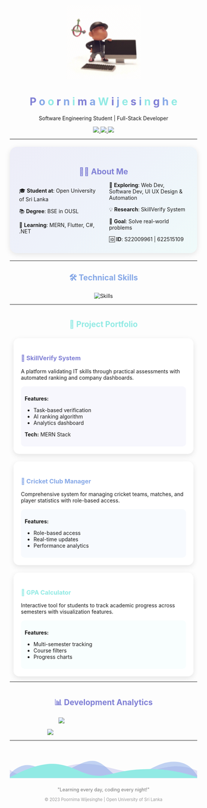 <div align="center">
  
  <!-- 3D Animated Avatar Header -->
  <img src="https://raw.githubusercontent.com/Nilushka169/Nilushka169/main/assets/3d-avatar.gif" width="200">
  <h1>
    <span style="color: #7F7FD5">P</span>
    <span style="color: #86A8E7">o</span>
    <span style="color: #91EAE4">o</span>
    <span style="color: #7F7FD5">r</span>
    <span style="color: #86A8E7">n</span>
    <span style="color: #91EAE4">i</span>
    <span style="color: #7F7FD5">m</span>
    <span style="color: #86A8E7">a</span>
    <span style="color: #91EAE4"> </span>
    <span style="color: #91EAE4">W</span>
    <span style="color: #7F7FD5">i</span>
    <span style="color: #86A8E7">j</span>
    <span style="color: #91EAE4">e</span>
    <span style="color: #7F7FD5">s</span>
    <span style="color: #86A8E7">i</span>
    <span style="color: #91EAE4">n</span>
    <span style="color: #7F7FD5">g</span>
    <span style="color: #86A8E7">h</span>
    <span style="color: #91EAE4">e</span>
  </h1>
  <p>Software Engineering Student | Full-Stack Developer</p>
  
  <!-- Social Badges -->
  <p>
    <a href="mailto:nilupoornima@gmail.com">
      <img src="https://img.shields.io/badge/Email-FF5252?style=flat&logo=gmail&logoColor=white">
    </a>
    <a href="#">
      <img src="https://img.shields.io/badge/LinkedIn-0A66C2?style=flat&logo=linkedin&logoColor=white">
    </a>
    <img src="https://komarev.com/ghpvc/?username=Nilushka169&color=7F7FD5">
  </p>
</div>

---

<!-- About Me Card -->
<div align="center" style="background: linear-gradient(135deg, #7F7FD520 0%, #86A8E720 50%, #91EAE420 100%); border-radius: 20px; padding: 25px; margin: 20px 0; box-shadow: 0 4px 15px rgba(0,0,0,0.1);">

  <h2 style="color: #7F7FD5; margin-bottom: 15px;">🧑‍💻 About Me</h2>
  
  <div align="left" style="columns: 2; column-gap: 30px;">
    <p>🎓 <b>Student at</b>: Open University of Sri Lanka</p>
    <p>📚 <b>Degree</b>: BSE in OUSL</p>
    <p>🌱 <b>Learning</b>: MERN, Flutter, C#, .NET</p>
    <p>🔭 <b>Exploring</b>: Web Dev, Software Dev, UI UX Design & Automation</p>
    <p>💡 <b>Research</b>: SkillVerify System</p>
    <p>🧠 <b>Goal</b>: Solve real-world problems</p>
    <p>🆔 <b>ID</b>: S22009961 | 622515109</p>
  </div>
  
</div>

---

<!-- Skills Hexagons -->
<h2 align="center" style="color: #86A8E7; margin: 30px 0 20px 0;">🛠 Technical Skills</h2>

<div align="center">
  <img src="https://skillicons.dev/icons?i=html,css,js,react,tailwind,nodejs,express,mongodb,mysql,git,figma,cs,dotnet&theme=light&perline=7" alt="Skills">
</div>

---

<!-- Projects Showcase -->
<h2 align="center" style="color: #91EAE4; margin: 40px 0 25px 0;">🚀 Project Portfolio</h2>

<div style="display: grid; grid-template-columns: repeat(auto-fit, minmax(300px, 1fr)); gap: 20px; margin: 0 10px;">

  <!-- Project 1 -->
  <div style="background: white; border-radius: 15px; padding: 20px; box-shadow: 0 5px 15px rgba(0,0,0,0.1);">
    <h3 style="color: #7F7FD5;">🎯 SkillVerify System</h3>
    <p>A platform validating IT skills through practical assessments with automated ranking and company dashboards.</p>
    <div style="background: #7F7FD510; border-radius: 10px; padding: 10px; margin-top: 15px;">
      <p><b>Features:</b></p>
      <ul>
        <li>Task-based verification</li>
        <li>AI ranking algorithm</li>
        <li>Analytics dashboard</li>
      </ul>
      <p><b>Tech:</b> MERN Stack</p>
    </div>
  </div>

  <!-- Project 2 -->
  <div style="background: white; border-radius: 15px; padding: 20px; box-shadow: 0 5px 15px rgba(0,0,0,0.1);">
    <h3 style="color: #86A8E7;">🏏 Cricket Club Manager</h3>
    <p>Comprehensive system for managing cricket teams, matches, and player statistics with role-based access.</p>
    <div style="background: #86A8E710; border-radius: 10px; padding: 10px; margin-top: 15px;">
      <p><b>Features:</b></p>
      <ul>
        <li>Role-based access</li>
        <li>Real-time updates</li>
        <li>Performance analytics</li>
      </ul>
    </div>
  </div>

  <!-- Project 3 -->
  <div style="background: white; border-radius: 15px; padding: 20px; box-shadow: 0 5px 15px rgba(0,0,0,0.1);">
    <h3 style="color: #91EAE4;">📐 GPA Calculator</h3>
    <p>Interactive tool for students to track academic progress across semesters with visualization features.</p>
    <div style="background: #91EAE410; border-radius: 10px; padding: 10px; margin-top: 15px;">
      <p><b>Features:</b></p>
      <ul>
        <li>Multi-semester tracking</li>
        <li>Course filters</li>
        <li>Progress charts</li>
      </ul>
    </div>
  </div>
</div>

---

<!-- GitHub Stats -->
<h2 align="center" style="color: #7F7FD5; margin: 40px 0 20px 0;">📊 Development Analytics</h2>

<div align="center" style="display: flex; flex-wrap: wrap; justify-content: center; gap: 15px;">
  <img src="https://github-readme-stats.vercel.app/api?username=Nilushka169&show_icons=true&theme=default&bg_color=00000000&hide_border=true&title_color=7F7FD5&icon_color=86A8E7&text_color=555" width="48%">
<!--   <img src="https://github-readme-streak-stats.herokuapp.com/?user=Nilushka169&theme=default&background=00000000&hide_border=true&stroke=7F7FD5&ring=91EAE4&fire=86A8E7&currStreakNum=555" width="48%"> -->
  <img src="https://github-readme-stats.vercel.app/api/top-langs/?username=Nilushka169&layout=compact&theme=default&bg_color=00000000&hide_border=true&title_color=91EAE4&text_color=555" width="60%">
</div>

---

<!-- Footer with upside-down wave divider -->
<div align="center" style="margin-top: 50px;">
  <svg width="100%" height="50" viewBox="0 0 1200 120" preserveAspectRatio="none" style="transform: rotate(180deg);">
    <path d="M0,0V46.29c47.79,22.2,103.59,32.17,158,28,70.36-5.37,136.33-33.31,206.8-37.5C438.64,32.43,512.34,53.67,583,72.05c69.27,18,138.3,24.88,209.4,13.08,36.15-6,69.85-17.84,104.45-29.34C989.49,25,1113-14.29,1200,52.47V0Z" 
          opacity=".25" 
          fill="#7F7FD5"></path>
    <path d="M0,0V15.81C13,36.92,27.64,56.86,47.69,72.05,99.41,111.27,165,111,224.58,91.58c31.15-10.15,60.09-26.07,89.67-39.8,40.92-19,84.73-46,130.83-49.67,36.26-2.85,70.9,9.42,98.6,31.56,31.77,25.39,62.32,62,103.63,73,40.44,10.79,81.35-6.69,119.13-24.28s75.16-39,116.92-43.05c59.73-5.85,113.28,22.88,168.9,38.84,30.2,8.66,59,6.17,87.09-7.5,22.43-10.89,48-26.93,60.65-49.24V0Z" 
          opacity=".5" 
          fill="#86A8E7"></path>
    <path d="M0,0V5.63C149.93,59,314.09,71.32,475.83,42.57c43-7.64,84.23-20.12,127.61-26.46,59-8.63,112.48,12.24,165.56,35.4C827.93,77.22,886,95.24,951.2,90c86.53-7,172.46-45.71,248.8-84.81V0Z" 
          fill="#91EAE4"></path>
  </svg>
  <p style="font-size: 0.9em; color: #777; margin-top: 20px;">"Learning every day, coding every night!"</p>
  <p style="font-size: 0.8em; color: #999;">© 2023 Poornima Wijesinghe | Open University of Sri Lanka</p>
</div>
